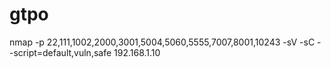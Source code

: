 # gtpo

nmap -p 22,111,1002,2000,3001,5004,5060,5555,7007,8001,10243 -sV -sC --script=default,vuln,safe 192.168.1.10
